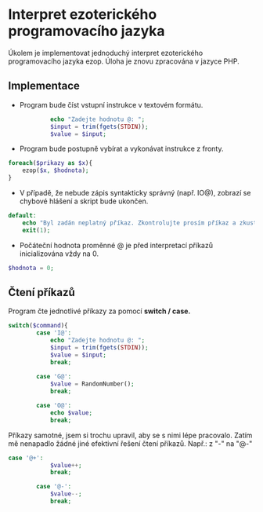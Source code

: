 # Interpret ezoterického programovacího jazyka
Úkolem je implementovat jednoduchý interpret ezoterického programovacího jazyka ezop.
Úloha je znovu zpracována v jazyce PHP.

## Implementace
- Program bude číst vstupní instrukce v textovém formátu.

```PHP
            echo "Zadejte hodnotu @: ";
            $input = trim(fgets(STDIN));
            $value = $input;
```

- Program bude postupně vybírat a vykonávat instrukce z fronty.

```PHP
foreach($prikazy as $x){
    ezop($x, $hodnota);
}
```

- V případě, že nebude zápis syntakticky správný (např. IO@), zobrazí se chybové hlášení a skript bude ukončen.

```PHP
default:
    echo "Byl zadán neplatný příkaz. Zkontrolujte prosím příkaz a zkuste znovu... ";
    exit(1);
```

- Počáteční hodnota proměnné @ je před interpretací příkazů inicializována vždy na 0.

```PHP
$hodnota = 0;
```

## Čtení příkazů
Program čte jednotlivé příkazy za pomocí **switch / case.**

```PHP
switch($command){
        case 'I@':
            echo "Zadejte hodnotu @: ";
            $input = trim(fgets(STDIN));
            $value = $input;
            break;
        
        case 'G@':
            $value = RandomNumber();
            break;

        case 'O@':
            echo $value;
            break;
```

Příkazy samotné, jsem si trochu upravil, aby se s nimi lépe pracovalo. 
Zatím mě nenapadlo žádné jiné efektivní řešení čtení příkazů.
Např.: z "-" na "@-" 

```PHP
case '@+':
            $value++;
            break;

        case '@-':
            $value--;
            break;
```
